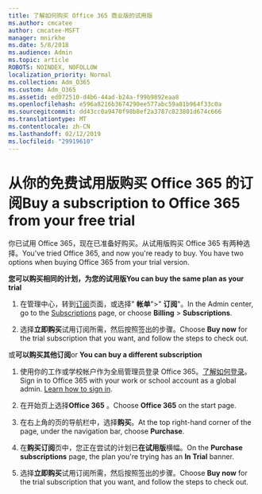 ```yaml
---
title: 了解如何购买 Office 365 商业版的试用版
ms.author: cmcatee
author: cmcatee-MSFT
manager: mnirkhe
ms.date: 5/8/2018
ms.audience: Admin
ms.topic: article
ROBOTS: NOINDEX, NOFOLLOW
localization_priority: Normal
ms.collection: Adm_O365
ms.custom: Adm_O365
ms.assetid: ed072510-d4b6-44ad-b24a-f99b9892eaa8
ms.openlocfilehash: e596a8216b3674290ee577abc59a81b964f33c0a
ms.sourcegitcommit: dd43cc0a9470f98b8ef2a3787c823801d674c666
ms.translationtype: MT
ms.contentlocale: zh-CN
ms.lasthandoff: 02/12/2019
ms.locfileid: "29919610"
---
```

# <a name="buy-a-subscription-to-office-365-from-your-free-trial"></a><span data-ttu-id="8ede0-102">从你的免费试用版购买 Office 365 的订阅</span><span class="sxs-lookup"><span data-stu-id="8ede0-102">Buy a subscription to Office 365 from your free trial</span></span>

<span data-ttu-id="8ede0-p101">你已试用 Office 365，现在已准备好购买。从试用版购买 Office 365 有两种选择。</span><span class="sxs-lookup"><span data-stu-id="8ede0-p101">You've tried Office 365, and now you're ready to buy. You have two options when buying Office 365 from your trial version.</span></span>
  
 <span data-ttu-id="8ede0-105">**您可以购买相同的计划，为您的试用版**</span><span class="sxs-lookup"><span data-stu-id="8ede0-105">**You can buy the same plan as your trial**</span></span>
  
1. <span data-ttu-id="8ede0-106">在管理中心，转到[订阅](https://go.microsoft.com/fwlink/p/?linkid=842054)页面，或选择" **帐单**"\>" **订阅**"。</span><span class="sxs-lookup"><span data-stu-id="8ede0-106">In the Admin center, go to the [Subscriptions](https://go.microsoft.com/fwlink/p/?linkid=842054) page, or choose **Billing** \> **Subscriptions**.</span></span>
    
2. <span data-ttu-id="8ede0-107">选择**立即购买**试用订阅所需，然后按照签出的步骤。</span><span class="sxs-lookup"><span data-stu-id="8ede0-107">Choose **Buy now** for the trial subscription that you want, and follow the steps to check out.</span></span> 
    
<span data-ttu-id="8ede0-108">或**可以购买其他订阅**</span><span class="sxs-lookup"><span data-stu-id="8ede0-108">or **You can buy a different subscription**</span></span>
  
1. <span data-ttu-id="8ede0-109">使用你的工作或学校帐户作为全局管理员登录 Office 365。[了解如何登录](https://support.office.com/article/e9eb7d51-5430-4929-91ab-6157c5a050b4)。</span><span class="sxs-lookup"><span data-stu-id="8ede0-109">Sign in to Office 365 with your work or school account as a global admin. [Learn how to sign in](https://support.office.com/article/e9eb7d51-5430-4929-91ab-6157c5a050b4).</span></span>
    
2. <span data-ttu-id="8ede0-110">在开始页上选择**Office 365** 。</span><span class="sxs-lookup"><span data-stu-id="8ede0-110">Choose **Office 365** on the start page.</span></span> 
    
3. <span data-ttu-id="8ede0-111">在右上角的页的导航栏中，选择**购买**。</span><span class="sxs-lookup"><span data-stu-id="8ede0-111">At the top right-hand corner of the page, under the navigation bar, choose **Purchase**.</span></span>
    
4. <span data-ttu-id="8ede0-112">在**购买订阅**页中，您正在尝试的计划已**在试用版**横幅。</span><span class="sxs-lookup"><span data-stu-id="8ede0-112">On the **Purchase subscriptions** page, the plan you're trying has an **In Trial** banner.</span></span> 
    
5. <span data-ttu-id="8ede0-113">选择**立即购买**试用订阅所需，然后按照签出的步骤。</span><span class="sxs-lookup"><span data-stu-id="8ede0-113">Choose **Buy now** for the trial subscription that you want, and follow the steps to check out.</span></span> 
    

